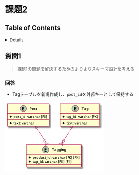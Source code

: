# 課題2

## Table of Contents
<!-- START doctoc generated TOC please keep comment here to allow auto update -->
<!-- DON'T EDIT THIS SECTION, INSTEAD RE-RUN doctoc TO UPDATE -->
<details>
<summary>Details</summary>

- [質問1](#%E8%B3%AA%E5%95%8F1)
  - [回答](#%E5%9B%9E%E7%AD%94)

</details>
<!-- END doctoc generated TOC please keep comment here to allow auto update -->

## 質問1

> 課題1の問題を解決するためのよりよりスキーマ設計を考える

### 回答

- Tagテーブルを新規作成し、`post_id`を外部キーとして保持する

![](../../../assets/post_table_after.png)